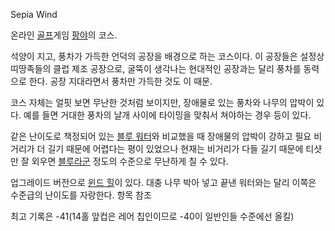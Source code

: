 Sepia Wind

온라인 [골프](%EA%B3%A8%ED%94%84.md)게임 [팡야](%ED%8C%A1%EC%95%BC.md)의 코스.

석양이 지고, 풍차가 가득한 언덕의 공장을 배경으로 하는 코스이다. 이 공장들은 설정상 띠땅족들의 클럽 제조 공장으로, 굴뚝이 생각나는
현대적인 공장과는 달리 풍차를 동력으로 한다. 공장 지대라면서 풍차만 가득한 것도 이 때문.

코스 자체는 얼핏 보면 무난한 것처럼 보이지만, 장애물로 있는 풍차와 나무의 압박이 있다. 예를 들면 거대한 풍차의 날개 사이에 타이밍을
맞춰서 쳐야하는 경우 등이 있다.

같은 난이도로 책정되어 있는 [블루 워터](%EB%B8%94%EB%A3%A8%20%EC%9B%8C%ED%84%B0.md)와 비교했을 때
장애물의 압박이 강하고 필요 비거리가 더 길기 때문에 어렵다는 평이 있었으나 현재는 비거리가 다들 길기 때문에 티샷만 잘 외우면 [블루라군](%EB%B8%94%EB%A3%A8%20%EB%9D%BC%EA%B5%B0.md) 정도의 수준으로 무난하게 칠 수 있다.

업그레이드 버전으로 [윈드 힐](%EC%9C%88%EB%93%9C%20%ED%9E%90.md)이 있다. 대충 나무 박아 넣고 끝낸
워터와는 달리 이쪽은 수준급의 난이도를 자랑한다. 항목 참조

최고 기록은 -41(14홀 앞컵은 레어 칩인이므로 -40이 일반인들 수준에선 올킬)

